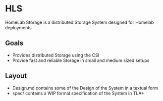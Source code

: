 # HLS
HomeLab Storage is a distributed Storage System designed for Homelab deployments

## Goals
* Provides distributed Storage using the CSI
* Provide fast and reliable Storage in small and medium sized setups

## Layout
* Design.md contains some of the Design of the System in a textual form
* spec/ contains a WIP formal specification of the System in TLA+